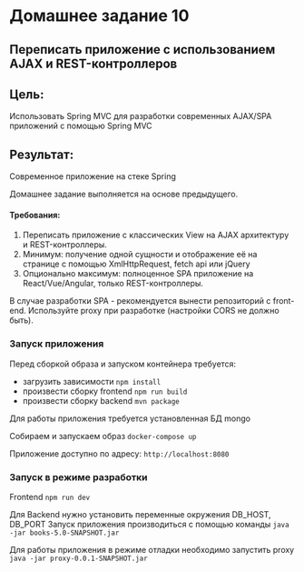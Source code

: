 # Домашнее задание 10

## Переписать приложение с использованием AJAX и REST-контроллеров 

## Цель:
Использовать Spring MVC для разработки современных AJAX/SPA приложений c помощью Spring MVC 

## Результат:
Современное приложение на стеке Spring

Домашнее задание выполняется на основе предыдущего.

#### Требования:
1. Переписать приложение с классических View на AJAX архитектуру и REST-контроллеры.
2. Минимум: получение одной сущности и отображение её на странице с помощью XmlHttpRequest, fetch api или jQuery
3. Опционально максимум: полноценное SPA приложение на React/Vue/Angular, только REST-контроллеры.

В случае разработки SPA - рекомендуется вынести репозиторий с front-end. 
Используйте proxy при разработке (настройки CORS не должно быть).

### Запуск приложения
Перед сборкой образа и запуском контейнера требуется:
 - загрузить зависимости `npm install`  
 - произвести сборку frontend `npm run build`
 - произвести сборку backend `mvn package`

Для работы приложения требуется установленная БД mongo

Собираем и запускаем образ
`docker-compose up`

Приложение доступно по адресу: `http://localhost:8080`

### Запуск в режиме разработки
Frontend `npm run dev`


Для Backend нужно установить переменные окружения DB_HOST, DB_PORT
Запуск приложения производиться с помощью команды `java -jar books-5.0-SNAPSHOT.jar`

Для работы приложения в режиме отладки необходимо запустить proxy
`java -jar proxy-0.0.1-SNAPSHOT.jar`

